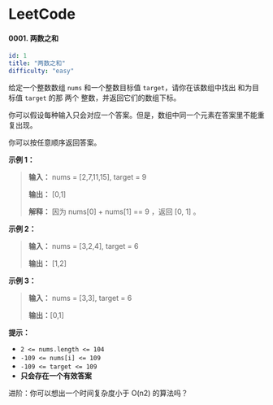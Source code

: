 # LeetCode

#### 0001. 两数之和

```yaml
id: 1
title: "两数之和"
difficulty: "easy"
```

给定一个整数数组 `nums` 和一个整数目标值 `target`，请你在该数组中找出 和为目标值 `target`  的那 两个 整数，并返回它们的数组下标。

你可以假设每种输入只会对应一个答案。但是，数组中同一个元素在答案里不能重复出现。

你可以按任意顺序返回答案。

**示例 1：**

> **输入：** nums = [2,7,11,15], target = 9
>
> **输出：** [0,1]
>
> **解释：** 因为 nums[0] + nums[1] == 9 ，返回 [0, 1] 。

**示例 2：**

> **输入：** nums = [3,2,4], target = 6
>
> **输出：** [1,2]
>

**示例 3：**

> **输入：** nums = [3,3], target = 6
>
> **输出：**[0,1]

**提示：**

- `2 <= nums.length <= 104`
- `-109 <= nums[i] <= 109`
- `-109 <= target <= 109`
- **只会存在一个有效答案**

进阶：你可以想出一个时间复杂度小于 O(n2) 的算法吗？
